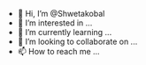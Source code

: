 - 👋 Hi, I’m @Shwetakobal
- 👀 I’m interested in ...
- 🌱 I’m currently learning ...
- 💞️ I’m looking to collaborate on ...
- 📫 How to reach me ...

<!---
Shwetakobal/Shwetakobal is a ✨ special ✨ repository because its `README.md` (this file) appears on your GitHub profile.
You can click the Preview link to take a look at your changes.
--->
